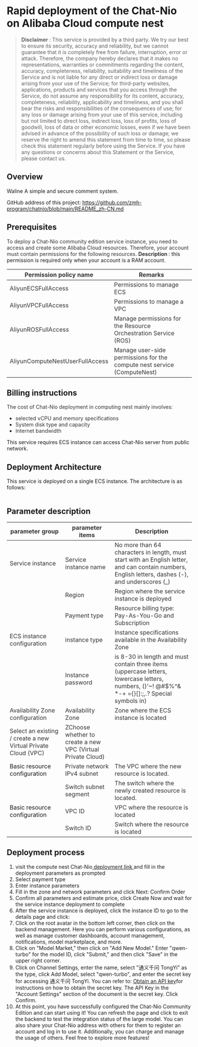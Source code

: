 <h1> Rapid deployment of the Chat-Nio on Alibaba Cloud compute nest </h1>

<blockquote>
    <p><strong> Disclaimer </strong>: This service is provided by a third party. We try our best to ensure its security,
        accuracy and reliability, but we cannot guarantee that it is completely free from failure, interruption, error
        or attack. Therefore, the company hereby declares that it makes no representations, warranties or commitments
        regarding the content, accuracy, completeness, reliability, suitability and timeliness of the Service and is not
        liable for any direct or indirect loss or damage arising from your use of the Service; for third-party websites,
        applications, products and services that you access through the Service, do not assume any responsibility for
        its content, accuracy, completeness, reliability, applicability and timeliness, and you shall bear the risks and
        responsibilities of the consequences of use; for any loss or damage arising from your use of this service,
        including but not limited to direct loss, indirect loss, loss of profits, loss of goodwill, loss of data or
        other economic losses, even if we have been advised in advance of the possibility of such loss or damage; we
        reserve the right to amend this statement from time to time, so please check this statement regularly before
        using the Service. If you have any questions or concerns about this Statement or the Service, please contact us.
    </p>
</blockquote>

<h2> Overview </h2>

<p>Waline A simple and secure comment system.</p>
<p>
    GitHub address of this project: <a href='https://github.com/zmh-program/chatnio/blob/main/README_zh-CN.md'>https://github.com/zmh-program/chatnio/blob/main/README_zh-CN.md</a></p>

<h2> Prerequisites </h2>

<p><font style="color:rgb(51, 51, 51);"> To deploy a Chat-Nio community edition service instance, you need to
    access and create some Alibaba Cloud resources. Therefore, your account must contain permissions for the following
    resources. </font><font style="color:rgb(51, 51, 51);"> </font><strong><font style="color:rgb(51, 51, 51);">
    Description </font></strong><font style="color:rgb(51, 51>: 51);">: this permission is required only when your account is a RAM account. </font></p>

<table>
<thead>
<tr>
<th><font style = " color:rgb(51, 51, 51);"> Permission policy name </font></th>
    <th><font style="color:rgb(51, 51, 51);"> Remarks </font></th>
    </tr>
    </thead>
    <tbody>
    <tr>
        <td><font style="color:rgb(51, 51, 51);">AliyunECSFullAccess</font></td>
        <td><font style="color:rgb(51, 51, 51);"> Permissions to manage ECS </font></td>
    </tr>
    <tr>
        <td><font style="color:rgb(51, 51, 51);">AliyunVPCFullAccess</font></td>
        <td><font style="color:rgb(51, 51, 51);"> Permissions to manage a VPC </font></td>
    </tr>
    <tr>
        <td><font style="color:rgb(51, 51, 51);">AliyunROSFullAccess</font></td>
        <td><font style="color:rgb(51, 51, 51);"> Manage permissions for the Resource Orchestration Service
            (ROS) </font></td>
    </tr>
    <tr>
        <td><font style="color:rgb(51, 51, 51);">AliyunComputeNestUserFullAccess</font></td>
        <td><font style="color:rgb(51, 51, 51);"> Manage user-side permissions for the compute nest service
            (ComputeNest) </font></td>
    </tr>
    </tbody>
    </table>

<h2> Billing instructions </h2>

<p><font style="color:rgb(51, 51, 51);"> The cost of Chat-Nio deployment in computing nest
    mainly involves:</font></p>

<ul>
    <li><font style="color:rgb(51, 51, 51);"> selected vCPU and memory specifications </font></li>
    <li><font style="color:rgb(51, 51, 51);"> System disk type and capacity </font></li>
    <li><font style="color:rgb(51, 51, 51);"> Internet bandwidth </font></li>
</ul>

<p> This service requires ECS instance can access Chat-Nio server from public network. </p>

<h2> Deployment Architecture </h2>

<p> This service is deployed on a single ECS instance. The architecture is as follows:</p>

<p><img src="./images/architecture_ecs_single.png" alt=""/></p>

<h2> Parameter description </h2>

<table>
    <thead>
    <tr>
        <th><font style="color:rgb(51, 51, 51);"> parameter group </font></th>
        <th><font style="color:rgb(51, 51, 51);"> parameter items </font></th>
        <th><font style="color:rgb(51, 51, 51);"> Description </font></th>
    </tr>
    </thead>
    <tbody>
    <tr>
        <td><font style="color:rgb(51, 51, 51);"> Service instance </font></td>
        <td><font style="color:rgb(51, 51, 51);"> Service instance name </font></td>
        <td><font style="color:rgb(51, 51, 51);"> No more than 64 characters in length, must start with an English
            letter, and can contain numbers, English letters, dashes (-), and underscores (_)</font></td>
    </tr>
    <tr>
        <td></td>
        <td><font style="color:rgb(51, 51, 51);"> Region </font></td>
        <td><font style="color:rgb(51, 51, 51);"> Region where the service instance is deployed </font></td>
    </tr>
    <tr>
        <td></td>
        <td><font style="color:rgb(51, 51, 51);"> Payment type </font></td>
        <td><font style="color:rgb(51, 51, 51);"> Resource billing type: Pay-As-You-Go and Subscription </font></td>
    </tr>
    <tr>
        <td><font style="color:rgb(51, 51, 51);"> ECS instance configuration </font></td>
        <td><font style="color:rgb(51, 51, 51);"> instance type </font></td>
        <td><font style="color:rgb(51, 51, 51);"> Instance specifications available in the Availability Zone </font>
        </td>
    </tr>
    <tr>
        <td></td>
        <td><font style="color:rgb(51, 51, 51);"> Instance password </font></td>
        <td><font style="color:rgb(51, 51, 51);"> is 8-30 in length and must contain three items (uppercase letters,
            lowercase letters, numbers, ()'~! @#$%^& *-+ ={}[]:;,.? Special symbols in)</font></td>
    </tr>
    <tr>
        <td><font style="color:rgb(51, 51, 51);"> Availability Zone configuration </font></td>
        <td><font style="color:rgb(51, 51, 51);"> Availability Zone </font></td>
        <td><font style="color:rgb(51, 51, 51);"> Zone where the ECS instance is located </font></td>
    </tr>
    <tr>
        <td><font style="color:rgb(51, 51, 51);"> Select an existing / create a new Virtual Private Cloud (VPC) </font></td>
        <td><font style="color:rgb(51, 51, 51);"> ZChoose whether to create a new VPC (Virtual Private Cloud) </font></td>
    </tr>
    <tr>
        <td>Basic resource configuration</td>
        <td><font style="color:rgb(51, 51, 51);"> Private network IPv4 subnet </font></td>
        <td><font style="color:rgb(51, 51, 51);"> The VPC where the new resource is located. </font></td>
    </tr>
    <tr>
        <td></td>
        <td><font style="color:rgb(51, 51, 51);"> Switch subnet segment </font></td>
        <td><font style="color:rgb(51, 51, 51);"> The switch where the newly created resource is located. </font></td>
    </tr>
    <tr>
        <td>Basic resource configuration</td>
        <td><font style="color:rgb(51, 51, 51);">VPC ID</font></td>
        <td><font style="color:rgb(51, 51, 51);"> VPC where the resource is located </font></td>
    </tr>
    <tr>
        <td></td>
        <td><font style="color:rgb(51, 51, 51);"> Switch ID</font></td>
        <td><font style="color:rgb(51, 51, 51);"> Switch where the resource is located </font></td>
    </tr>
    </tbody>
</table>

<h2> Deployment process </h2>

<ol>
    <li> visit the compute nest Chat-Nio<a
            href="https://computenest.console.aliyun.com/service/instance/create/ap-southeast-1?type=user&ServiceName=Chat-Nio Community Edition">
        deployment link </a> and fill in the deployment parameters as prompted
    </li>
    <li> Select payment type
        <img src="images/img-1-en.png" alt=""/></li>
    <li> Enter instance parameters
        <img src="./images/img-2-en.png" alt=""/></li>
    <li> Fill in the zone and network parameters and click Next: Confirm Order <img src="./images/img-3-en.png" alt=""/><img src="./images/img-4-en.png" alt=""/></li>
    <li> Confirm all parameters and estimate price, click Create Now and wait for the service instance deployment to complete</li>
    <li> After the service instance is deployed, click the instance ID to go to the details page and click: <img
        src="./images/img-5-en.png" alt=""/>
    </li>
    <li> Click on the root avatar in the bottom left corner, then click on the backend management. Here you can perform various configurations, as well as manage customer dashboards, account management, notifications, model marketplace, and more. 
        <img src="./images/img-7.png" alt=""/> <img src="./images/img-8.png" alt=""/>
    </li>
    <li> Click on "Model Market," then click on "Add New Model." Enter "qwen-turbo" for the model ID, click "Submit," and then click "Save" in the upper right corner.
        <img src="./images/img-9.png" alt=""/>
    </li>
    <li> Click on Channel Settings, enter the name, select "通义千问 TongYi" as the type, click Add Model, select "qwen-turbo", and enter the secret key for accessing 通义千问 TongYi. You can refer to: 
        <a href="https://www.alibabacloud.com/help/en/model-studio/developer-reference/get-api-key">Obtain an API key</a>for instructions on how to obtain the secret key. The API Key in the "Account Settings" section of the document is the secret key. Click Confirm.
        <img src="./images/img-10.png" alt=""/><img src="./images/img-11.png" alt=""/>
    </li>
    <li> At this point, you have successfully configured the Chat-Nio Community Edition and can start using it! You can refresh the page and click to exit the backend to test the integration status of the large model. You can also share your Chat-Nio address with others for them to register an account and log in to use it. Additionally, you can charge and manage the usage of others. Feel free to explore more features!
        <img src="./images/img-12.png" alt=""/>
    </li>
</ol>